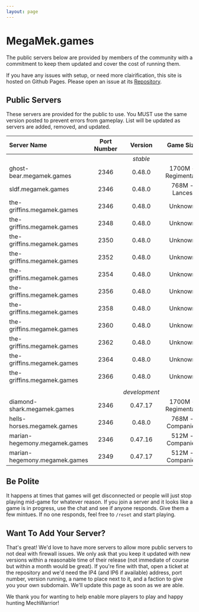 ```yaml
---
layout: page
---
```

# MegaMek.games

The public servers below are provided by members of the community with a
commitment to keep them updated and cover the cost of running them.

If you have any issues with setup, or need more clairification, this site is
hosted on Github Pages. Please open an issue at its [Repository](https://github.com/rjhancock/megamek-games).

## Public Servers

These servers are provided for the public to use. You MUST use the same version
posted to prevent errors from gameplay. List will be updated as servers are
added, removed, and updated.

|Server Name|Port Number|Version|Game Size|Provided By|
|:------|:-----:|:--------:|:--:|-------:|
|||*stable*||
|ghost-bear.megamek.games|2346|0.48.0|1700M - Regimental?|TapEnvy.us, LLC|
|sldf.megamek.games|2346|0.48.0|768M - Lances|Hammer|
|the-griffins.megamek.games|2346|0.48.0|Unknown|Hutti (LunX-IT)|
|the-griffins.megamek.games|2348|0.48.0|Unknown|Hutti (LunX-IT)|
|the-griffins.megamek.games|2350|0.48.0|Unknown|Hutti (LunX-IT)|
|the-griffins.megamek.games|2352|0.48.0|Unknown|Hutti (LunX-IT)|
|the-griffins.megamek.games|2354|0.48.0|Unknown|Hutti (LunX-IT)|
|the-griffins.megamek.games|2356|0.48.0|Unknown|Hutti (LunX-IT)|
|the-griffins.megamek.games|2358|0.48.0|Unknown|Hutti (LunX-IT)|
|the-griffins.megamek.games|2360|0.48.0|Unknown|Hutti (LunX-IT)|
|the-griffins.megamek.games|2362|0.48.0|Unknown|Hutti (LunX-IT)|
|the-griffins.megamek.games|2364|0.48.0|Unknown|Hutti (LunX-IT)|
|the-griffins.megamek.games|2366|0.48.0|Unknown|Hutti (LunX-IT)|
||||||
|||*development*||
|diamond-shark.megamek.games|2346|0.47.17|1700M - Regimental?|TapEnvy.us, LLC|
|hells-horses.megamek.games|2346|0.48.0|768M - Companies|Hammer|
|marian-hegemony.megamek.games|2346|0.47.16|512M - Companies|Spamtastic|
|marian-hegemony.megamek.games|2349|0.47.17|512M - Companies|Spamtastic|

## Be Polite

It happens at times that games will get disconnected or people will just stop playing mid-game for whatever reason. If you join a server and it looks like a game is in progress, use the chat and see if anyone responds. Give them a few mintues. If no one responds, feel free to `/reset` and start playing.

## Want To Add Your Server?

That's great! We'd love to have more servers to allow more public servers to not deal with firewall issues. We only ask that you keep it updated with new versions within a reasonable time of their release (not immediate of course but within a month would be great). If you're fine with that, open a ticket at the repository and we'd need the IP4 (and IP6 if available) address, port number, version running, a name to place next to it, and a faction to give you your own subdomain. We'll update this page as soon as we are able.

We thank you for wanting to help enable more players to play and happy hunting MechWarrior!

